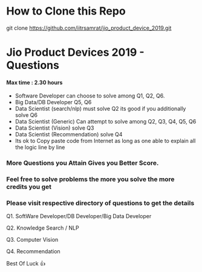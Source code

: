 # How to Clone this Repo

git clone https://github.com/iitrsamrat/jio_product_device_2019.git


# Jio Product Devices 2019 - Questions



#### Max time : 2.30 hours

- Software Developer can choose to solve among Q1, Q2, Q6.
- Big Data/DB Developer Q5, Q6
- Data Scientist (search/nlp) must solve Q2 its good if you additionally solve Q6
- Data Scientist (Generic) Can attempt to solve among Q2, Q3, Q4, Q5, Q6
- Data Scientist (Vision) solve Q3 
- Data Scientist (Recommendation) solve Q4 
- Its ok to Copy paste code from Internet as long as one able to explain all the logic line by line

### More Questions you Attain Gives you Better Score.
### Feel free to solve problems the more you solve the more credits you get



### Please visit respective directory of questions to get the details

Q1. SoftWare Developer/DB Developer/Big Data Developer
 

Q2. Knowledge Search / NLP
 

  
Q3. Computer Vision
 

Q4. Recommendation
    
 
Best Of Luck :+1: 
    

